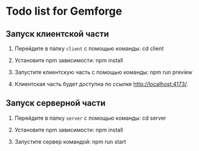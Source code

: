 # Todo list for Gemforge


## Запуск клиентской части

1. Перейдите в папку `client` с помощью команды: cd client

2. Установите npm зависимости: npm install

3. Запустите клиентскую часть с помощью команды: npm run preview

4. Клиентская часть будет доступна по ссылке [http://localhost:4173/](http://localhost:4173/).

## Запуск серверной части

1. Перейдите в папку `server` с помощью команды: cd server
   
2. Установите npm зависимости: npm install

3. Запустите сервер командой: npm run start
